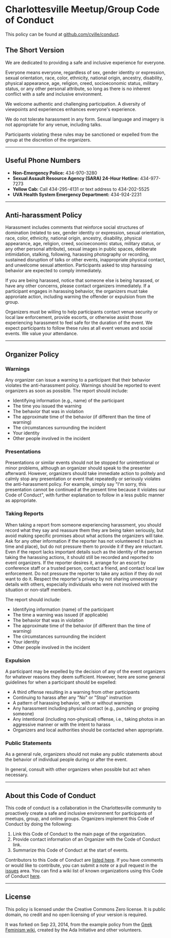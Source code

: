 # Charlottesville Meetup/Group Code of Conduct

This policy can be found at [github.com/cville/conduct](https://github.com/cville/conduct).

## The Short Version

We are dedicated to providing a safe and inclusive experience for everyone.

Everyone means everyone, regardless of sex, gender identity or expression, sexual orientation, race, color, ethnicity, national origin, ancestry, disability, physical appearance, age, religion, creed, socioeconomic status, military status, or any other personal attribute, so long as there is no inherent conflict with a safe and inclusive environment. 

We welcome authentic and challenging participation. A diversity of viewpoints and experiences enhances everyone's experience. 

We do not tolerate harassment in any form. Sexual language and imagery is not appropriate for any venue, including talks. 

Participants violating these rules may be sanctioned or expelled from the group at the discretion of the organizers. 

---

## Useful Phone Numbers

* **Non-Emergency Police:** 434-970-3280
* **Sexual Assault Resource Agency (SARA) 24-Hour Hotline:** 434-977-7273
* **Yellow Cab:** Call 434-295-4131 or text address to 434-202-5525
* **UVA Health System Emergency Department:** 434-924-2231

---

## Anti-harassment Policy

Harassment includes comments that reinforce social structures of domination (related to sex, gender identity or expression, sexual orientation, race, color, ethnicity, national origin, ancestry, disability, physical appearance, age, religion, creed, socioeconomic status, military status, or any other personal attribute), sexual images in public spaces, deliberate intimidation, stalking, following, harassing photography or recording, sustained disruption of talks or other events, inappropriate physical contact, and unwelcome sexual attention. Participants asked to stop harassing behavior are expected to comply immediately.

If you are being harassed, notice that someone else is being harassed, or have any other concerns, please contact organizers immediately.  If a participant engages in harassing behavior, the organizers must take approriate action, including warning the offender or expulsion from the group. 

Organizers must be willing to help participants contact venue security or local law enforcement, provide escorts, or otherwise assist those experiencing harassment to feel safe for the duration of the event. We expect participants to follow these rules at all event venues and social events. We value your attendance.

---

## Organizer Policy

### Warnings

Any organizer can issue a warning to a participant that their behavior violates the anti-harassment policy. Warnings should be reported to event organizers as soon as possible. The report should include:

* Identifying information (e.g., name) of the participant
* The time you issued the warning
* The behavior that was in violation
* The approximate time of the behavior (if different than the time of warning)
* The circumstances surrounding the incident
* Your identity
* Other people involved in the incident

### Presentations

Presentations or similar events should not be stopped for unintentional or minor problems, although an organizer should speak to the presenter afterward. However, organizers should take immediate action to politely and calmly stop any presentation or event that repeatedly or seriously violates the anti-harassment policy. For example, simply say "I'm sorry, this presentation cannot be continued at the present time because it violates our Code of Conduct", with further explanation to follow in a less public manner as appropriate.

### Taking Reports

When taking a report from someone experiencing harassment, you should record what they say and reassure them they are being taken seriously, but avoid making specific promises about what actions the organizers will take. Ask for any other information if the reporter has not volunteered it (such as time and place), but do not pressure them to provide it if they are reluctant. Even if the report lacks important details such as the identity of the person taking the harassing actions, it should still be recorded and reported to event organizers. If the reporter desires it, arrange for an escort by conference staff or a trusted person, contact a friend, and contact local law enforcement. Do not pressure the reporter to take any action if they do not want to do it. Respect the reporter's privacy by not sharing unnecessary details with others, especially individuals who were not involved with the situation or non-staff members.

The report should include:

* Identifying information (name) of the participant
* The time a warning was issued (if applicable)
* The behavior that was in violation
* The approximate time of the behavior (if different than the time of warning)
* The circumstances surrounding the incident
* Your identity
* Other people involved in the incident

### Expulsion

A participant may be expelled by the decision of any of the event organizers for whatever reasons they deem sufficient. However, here are some general guidelines for when a participant should be expelled:

* A third offense resulting in a warning from other participants
* Continuing to harass after any "No" or "Stop" instruction
* A pattern of harassing behavior, with or without warnings
* Any harassment including physical contact (e.g., punching or groping someone)
* Any intentional (including non-physical) offense, i.e., taking photos in an aggressive manner or with the intent to harass
* Organizers and local authorities should be contacted when appropriate.

### Public Statements

As a general rule, organizers should not make any public statements about the behavior of individual people during or after the event.

In general, consult with other organizers when possible but act when necessary.

---

## About this Code of Conduct

This code of conduct is a collaboration in the Charlottesville community to proactively create a safe and inclusive environment for participants of meetups, group, and online groups. Organizers implement this Code of Conduct by doing the following:

1. Link this Code of Conduct to the main page of the organization.
2. Provide contact information of an Organizer with the Code of Conduct link.
3. Summarize this Code of Conduct at the start of events.

Contributors to this Code of Conduct are [listed here](https://github.com/cville/conduct/graphs/contributors). If you have comments or would like to contribute, you can submit a note or a pull request in the [issues](https://github.com/cville/conduct/issues) area. You can find a wiki list of known organizations using this Code of Conduct [here](https://github.com/cville/conduct/wiki/Organizations-using-this-code-of-conduct).

---

## License

This policy is licensed under the Creative Commons Zero license. It is public domain, no credit and no open licensing of your version is required.

It was forked on Sep 23, 2014, from the example policy from the [Geek Feminism wiki](http://geekfeminism.wikia.com/wiki/Conference_anti-harassment_policy), created by the Ada Initiative and other volunteers.
